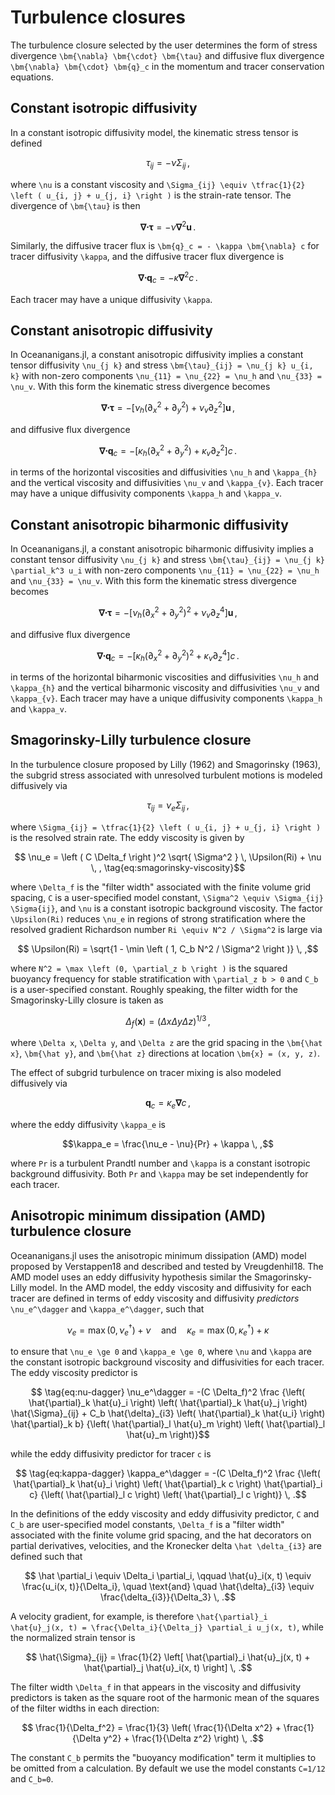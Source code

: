 # Turbulence closures

The turbulence closure selected by the user determines the form of stress divergence
``\bm{\nabla} \bm{\cdot} \bm{\tau}`` and diffusive flux divergence
``\bm{\nabla} \bm{\cdot} \bm{q}_c`` in the momentum and tracer conservation equations.

## Constant isotropic diffusivity

In a constant isotropic diffusivity model, the kinematic stress tensor is defined
```math
\tau_{ij} = - \nu \Sigma_{ij} \, ,
```
where ``\nu`` is a constant viscosity and
``\Sigma_{ij} \equiv \tfrac{1}{2} \left ( u_{i, j} + u_{j, i} \right )`` is the strain-rate
tensor. The divergence of ``\bm{\tau}`` is then
```math
\bm{\nabla} \bm{\cdot} \bm{\tau} = -\nu \bm{\nabla}^2 \bm{u} \, .
```
Similarly, the diffusive tracer flux is ``\bm{q}_c = - \kappa \bm{\nabla} c`` for tracer
diffusivity ``\kappa``, and the diffusive tracer flux divergence is
```math
\bm{\nabla} \bm{\cdot} \bm{q}_c = - \kappa \bm{\nabla}^2 c \, .
```
Each tracer may have a unique diffusivity ``\kappa``.

## Constant anisotropic diffusivity

In Oceananigans.jl, a constant anisotropic diffusivity implies a constant tensor
diffusivity ``\nu_{j k}`` and stress ``\bm{\tau}_{ij} = \nu_{j k} u_{i, k}`` with non-zero
components ``\nu_{11} = \nu_{22} = \nu_h`` and ``\nu_{33} = \nu_v``.
With this form the kinematic stress divergence becomes
```math
\bm{\nabla} \bm{\cdot} \bm{\tau} = - \left [ \nu_h \left ( \partial_x^2 + \partial_y^2 \right )
                                    + \nu_v \partial_z^2 \right ] \bm{u} \, ,
```
and diffusive flux divergence
```math
\bm{\nabla} \bm{\cdot} \bm{q}_c = - \left [ \kappa_{h} \left ( \partial_x^2 + \partial_y^2 \right )
                                    + \kappa_{v} \partial_z^2 \right ] c \, .
```
in terms of the horizontal viscosities and diffusivities ``\nu_h`` and ``\kappa_{h}`` and the
vertical viscosity and diffusivities ``\nu_v`` and ``\kappa_{v}``.
Each tracer may have a unique diffusivity components ``\kappa_h`` and ``\kappa_v``.

## Constant anisotropic biharmonic diffusivity

In Oceananigans.jl, a constant anisotropic biharmonic diffusivity implies a constant tensor
diffusivity ``\nu_{j k}`` and stress ``\bm{\tau}_{ij} = \nu_{j k} \partial_k^3 u_i`` with non-zero
components ``\nu_{11} = \nu_{22} = \nu_h`` and ``\nu_{33} = \nu_v``.
With this form the kinematic stress divergence becomes
```math
\bm{\nabla} \bm{\cdot} \bm{\tau} = - \left [ \nu_h \left ( \partial_x^2 + \partial_y^2 \right )^2
                                    + \nu_v \partial_z^4 \right ] \bm{u} \, ,
```
and diffusive flux divergence
```math
\bm{\nabla} \bm{\cdot} \bm{q}_c = - \left [ \kappa_{h} \left ( \partial_x^2 + \partial_y^2 \right )^2
                                    + \kappa_{v} \partial_z^4 \right ] c \, .
```
in terms of the horizontal biharmonic viscosities and diffusivities ``\nu_h`` and ``\kappa_{h}`` and the
vertical biharmonic viscosity and diffusivities ``\nu_v`` and ``\kappa_{v}``.
Each tracer may have a unique diffusivity components ``\kappa_h`` and ``\kappa_v``.

## Smagorinsky-Lilly turbulence closure

In the turbulence closure proposed by Lilly (1962) and Smagorinsky (1963),
the subgrid stress associated with unresolved turbulent motions is modeled diffusively via
```math
\tau_{ij} = \nu_e \Sigma_{ij} \, ,
```
where ``\Sigma_{ij} = \tfrac{1}{2} \left ( u_{i, j} + u_{j, i} \right )`` is the resolved
strain rate.
The eddy viscosity is given by
```math
    \nu_e = \left ( C \Delta_f \right )^2 \sqrt{ \Sigma^2 } \, \Upsilon(Ri) + \nu \, ,
    \tag{eq:smagorinsky-viscosity}
```
where ``\Delta_f`` is the "filter width" associated with the finite volume grid spacing,
``C`` is a user-specified model constant, ``\Sigma^2 \equiv \Sigma_{ij} \Sigma{ij}``, and
``\nu`` is a constant isotropic background viscosity.
The factor ``\Upsilon(Ri)`` reduces ``\nu_e`` in regions of
strong stratification where the resolved gradient Richardson number
``Ri \equiv N^2 / \Sigma^2`` is large via
```math
    \Upsilon(Ri) = \sqrt{1 - \min \left ( 1, C_b N^2 / \Sigma^2 \right )} \, ,
```
where ``N^2 = \max \left (0, \partial_z b \right )`` is the squared buoyancy frequency for stable
stratification with ``\partial_z b > 0`` and ``C_b`` is a user-specified constant.
Roughly speaking, the filter width for the Smagorinsky-Lilly closure is taken as
```math
\Delta_f(\bm{x}) = \left ( \Delta x \Delta y \Delta z \right)^{1/3} \, ,
```
where ``\Delta x``, ``\Delta y``, and ``\Delta z`` are the grid spacing in the
``\bm{\hat x}``, ``\bm{\hat y}``, and ``\bm{\hat z}`` directions at location ``\bm{x} = (x, y, z)``.

The effect of subgrid turbulence on tracer mixing is also modeled diffusively via
```math
\bm{q}_c = \kappa_e \bm{\nabla} c \, ,
```
where the eddy diffusivity ``\kappa_e`` is
```math
\kappa_e = \frac{\nu_e - \nu}{Pr} + \kappa \, ,
```
where ``Pr`` is a turbulent Prandtl number and ``\kappa`` is a constant isotropic background diffusivity.
Both ``Pr`` and ``\kappa`` may be set independently for each tracer.

## Anisotropic minimum dissipation (AMD) turbulence closure

Oceananigans.jl uses the anisotropic minimum dissipation (AMD) model proposed by
Verstappen18 and described and tested by Vreugdenhil18.
The AMD model uses an eddy diffusivity hypothesis similar the Smagorinsky-Lilly model.
In the AMD model, the eddy viscosity and diffusivity for each tracer are defined in terms
of eddy viscosity and diffusivity *predictors*
``\nu_e^\dagger`` and ``\kappa_e^\dagger``, such that
```math
    \nu_e = \max \left ( 0, \nu_e^\dagger \right ) + \nu
    \quad \text{and} \quad
    \kappa_e = \max \left ( 0, \kappa_e^\dagger \right ) + \kappa
```
to ensure that ``\nu_e \ge 0`` and ``\kappa_e \ge 0``, where ``\nu`` and ``\kappa`` are the
constant isotropic background viscosity and diffusivities for each tracer.
The eddy viscosity predictor is
```math
    \tag{eq:nu-dagger}
    \nu_e^\dagger = -(C \Delta_f)^2
    \frac
        {\left( \hat{\partial}_k \hat{u}_i \right) \left( \hat{\partial}_k \hat{u}_j \right) \hat{\Sigma}_{ij}
        + C_b \hat{\delta}_{i3} \left( \hat{\partial}_k \hat{u_i} \right) \hat{\partial}_k b}
        {\left( \hat{\partial}_l \hat{u}_m \right) \left( \hat{\partial}_l \hat{u}_m \right)}
```
while the eddy diffusivity predictor for tracer ``c`` is
```math
    \tag{eq:kappa-dagger}
    \kappa_e^\dagger = -(C \Delta_f)^2
    \frac
        {\left( \hat{\partial}_k \hat{u}_i \right) \left( \hat{\partial}_k c \right) \hat{\partial}_i c}
        {\left( \hat{\partial}_l c \right) \left( \hat{\partial}_l c \right)} \, .
```
In the definitions of the eddy viscosity and eddy diffusivity predictor, ``C`` and ``C_b`` are
user-specified model constants, ``\Delta_f`` is a "filter width" associated with the finite volume
grid spacing, and the hat decorators on partial derivatives, velocities, and the Kronecker
delta ``\hat \delta_{i3}`` are defined such that
```math
    \hat \partial_i \equiv \Delta_i \partial_i, \qquad
    \hat{u}_i(x, t) \equiv \frac{u_i(x, t)}{\Delta_i}, \quad \text{and} \quad
    \hat{\delta}_{i3} \equiv \frac{\delta_{i3}}{\Delta_3} \, .
```
A velocity gradient, for example, is therefore
``\hat{\partial}_i \hat{u}_j(x, t) = \frac{\Delta_i}{\Delta_j} \partial_i u_j(x, t)``,
while the normalized strain tensor is
```math
    \hat{\Sigma}_{ij} =
        \frac{1}{2} \left[ \hat{\partial}_i \hat{u}_j(x, t) + \hat{\partial}_j \hat{u}_i(x, t) \right] \, .
```
The filter width ``\Delta_f`` in that appears in the viscosity and diffusivity predictors
is taken as the square root of the harmonic mean of the squares of the filter widths in
each direction:
```math
    \frac{1}{\Delta_f^2} = \frac{1}{3} \left(   \frac{1}{\Delta x^2}
                                              + \frac{1}{\Delta y^2}
                                              + \frac{1}{\Delta z^2} \right) \, .
```
The constant ``C_b`` permits the "buoyancy modification" term it multiplies to be omitted
from a calculation.
By default we use the model constants ``C=1/12`` and ``C_b=0``.
